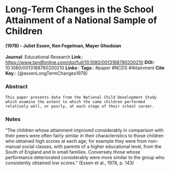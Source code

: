 # Long‐Term Changes in the School Attainment of a National Sample of Children
#### (1978) - Juliet Essen, Ken Fogelman, Mayer Ghodsian
**Journal**: Educational Research
**Link**:: https://www.tandfonline.com/doi/full/10.1080/0013188780200210
**DOI**:: 10.1080/0013188780200210
**Links**:: 
**Tags**:: #paper #NCDS #Attainment 
**Cite Key**:: [@essenLongTermChanges1978]

### Abstract

```
This paper presents data from the National Child Development Study which examine the extent to which the same children performed relatively well, or poorly, at each stage of their school career.
```

### Notes

“The children whose attainment improved considerably in comparison with their peers were often fairly similar in their characteristics to those children who obtained high scores at each age; for example they were from non-manual social classes, with parents of a higher educational level, from the South of England and in small families. Conversely those whose performance deteriorated considerably were more similar to the group who consistently obtained low scores.” (Essen et al., 1978, p. 143)